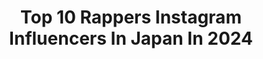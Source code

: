 ---
title: Top 10 Rappers Instagram Influencers In Japan In 2024
description: >-
  Find top rappers Instagram influencers in Japan in 2024. Most popular hashtags: #hiphop #japanesehiphop #rap.
platform: Instagram
hits: 21
text_top: Identify the best Instagram profiles on inBeat.
text_bottom: inBeat aggregates 21 Instagram influencers like this in Japan for you to work with.
profiles:
  - username: "skyhidaka"
    fullname: >-
      SKY-HI
    bio: >-
      Rapper / Producer / BMSG CEO Staff ▶︎ @skyhi_staff
    location: "Japan"
    followers: 863599
    engagement: 566
    commentsToLikes: 0.006327
    id: ck5zq9zf2u7qz0i141x49x1ol
    verified: true
    hashtags: "#repost, #thefirst, #rag, #skyhi"
  - username: "gashima"
    fullname: >-
      GASHIMA (WHITE JAM)
    bio: >-
      Rapper / Songwriter / Lived in Hong Kong, Los Angeles, and New York. Now based in Japan. Clubhouse: @wjf_gashima
    location: "Japan"
    followers: 22199
    engagement: 854
    commentsToLikes: 0.028646
    id: ck0w4n52szejb0i19rkzd4a61
    verified: false
    hashtags: "#lacostesneakers, #lacostexconcepts, #storm96, #whitejam"
  - username: "takuyaide_official"
    fullname: >-
      Takuya IDE 井出卓也
    bio: >-
      🇯🇵artist ［actor,rapper,lyricist］
    location: "Japan"
    followers: 8128
    engagement: 983
    commentsToLikes: 0.037311
    id: ckaospz9lskdj0i7801y2jtk4
    verified: false
    hashtags: "#cw, #lindtchocolates, #blackstar, #hiphop"
  - username: "iamnovelcore"
    fullname: >-
      Novel Core
    bio: >-
      RAPPER, SINGER, SONGWRITER, ACTIVIST BMSG 所属 @bmsg_official
    location: "Japan"
    followers: 195546
    engagement: 842
    commentsToLikes: 0.003976
    id: ck5qc5s75ozqh0i114odwcb6d
    verified: false
    hashtags: "#365anniversary, #nylonjapan, #uncensoredvlogosignature, #valentino"
  - username: "straykidshyunjins"
    fullname: >-
      HYUNJIN (현진)
    bio: >-
      — fɑnstɑgrɑm 스트레이 키즈 Rapper 💘
    location: "Japan"
    followers: 302425
    engagement: 1141
    commentsToLikes: 0.003699
    id: ck0u7uxfq5pw90i19qfcbligp
    verified: false
    hashtags: ""
  - username: "ieminem"
    fullname: >-
      Marshall Mathers
    bio: >-
      Dedicated to the best rapper in history and also to his fans. Since March 19th, 2016. HD photos. Thank you for your support!
    location: "Japan"
    followers: 60390
    engagement: 556
    commentsToLikes: 0.013765
    id: ck8t2d7ynz15y0j780xikh09q
    verified: false
    hashtags: "#tbt"
  - username: "yutodazzling"
    fullname: >-
      Adachi Yuto [FAN ACC]
    bio: >-
      FAN ACCOUNT / ファンアカウント Nagano 🇯🇵 Jan 23, 1998 Rapper of PENTAGON Be careful of heatstroke (yuto, 180811) Follow and stream yuto's song on
    location: "Japan"
    followers: 10016
    engagement: 738
    commentsToLikes: 0.002458
    id: ck13coabo1cgs0i19t6jgio3g
    verified: false
    hashtags: "#pentagon, #adachiyuto, #yuto, #shiwnon"
  - username: "wowynguyen"
    fullname: >-
      Wowy Nguyễn
    bio: >-
      SỐNG GẮT- NEW MV ❤ https://youtu.be/TCBmSSW43wg Wowy is a Vietnamese rapper,actor,composer,contemporary artist wowynguyen@gmail.com @wowynguyen #wowy
    location: "Japan"
    followers: 272948
    engagement: 169
    commentsToLikes: 0.004115
    id: ck5cd9ml6iryz0i11th1sixex
    verified: false
    hashtags: "#wowy, #gat, #ben, #1990"
  - username: "djgo_730"
    fullname: >-
      DJ ☆ GO
    bio: >-
      [RIDE INC.CEO] Dj,Producer,Rapper,Singer Tokyo Japan 杉並生まれ今も杉並 🚘 BMW 650i Gran Coupe '76 Cadillac Eldorado Vert 📷 iPhone SE2 EOS 5DmarkⅣ,7DmarkⅡ 車💙南国
    location: "Japan"
    followers: 25662
    engagement: 417
    commentsToLikes: 0.014630
    id: ck13ack6uppna0i19taqv02to
    verified: false
    hashtags: "#swangas, #kowichi, #cadillac, #slabculture"
  - username: "blimesandgab"
    fullname: >-
      Blimes and Gab
    bio: >-
      Your favorite rapper’s favorite rappers TALK ABOUT IT • OUT NOW • 🤜🏼❤️🤛🏾 @blimesbrixton & @gifted_gab Mgmt: @pindersongs jp@plzcomeagain.com
    location: "Japan"
    followers: 17633
    engagement: 389
    commentsToLikes: 0.050843
    id: ck5hnhk1nnsie0i118phdi2r5
    verified: false
    hashtags: "#blimesandgab, #talkaboutit, #drmartenspresents, #comedy"
---